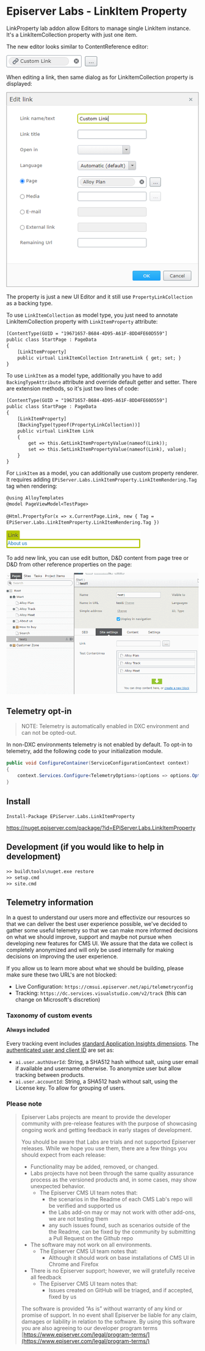 # Episerver Labs - LinkItem Property

LinkProperty lab addon allow Editors to manage single LinkItem instance.
It's a LinkItemCollection property with just one item.

The new editor looks similar to ContentReference editor:

![PropertyLink editor](assets/docsimages/LinkProperty_editor.png)

When editing a link, then same dialog as for LinkItemCollection property is displayed:

![PropertyLink editor](assets/docsimages/LinkProperty_dialog.png)


The property is just a new UI Editor and it still use
`PropertyLinkCollection` as a backing type.

To use `LinkItemCollection` as model type, you just need to annotate 
LinkItemCollection property with `LinkItemProperty` attribute:
````
[ContentType(GUID = "19671657-B684-4D95-A61F-8DD4FE60D559"]
public class StartPage : PageData
{
    [LinkItemProperty]
    public virtual LinkItemCollection IntranetLink { get; set; }
}
````

To use `LinkItem` as a model type, additionally you have to add
`BackingTypeAttribute` attribute and override default getter and setter.
There are extension methods, so it's just two lines of code:
````
[ContentType(GUID = "19671657-B684-4D95-A61F-8DD4FE60D559"]
public class StartPage : PageData
{
    [LinkItemProperty]
    [BackingType(typeof(PropertyLinkCollection))]
    public virtual LinkItem Link
    {
        get => this.GetLinkItemPropertyValue(nameof(Link));
        set => this.SetLinkItemPropertyValue(nameof(Link), value);
    }
}
````

For `LinkItem` as a model, you can additionally use custom property renderer.
It requires adding `EPiServer.Labs.LinkItemProperty.LinkItemRendering.Tag`
tag when rendering:
````
@using AlloyTemplates
@model PageViewModel<TestPage>

@Html.PropertyFor(x => x.CurrentPage.Link, new { Tag = EPiServer.Labs.LinkItemProperty.LinkItemRendering.Tag })
````

![PropertyLink editor](assets/docsimages/LinkProperty_rendering.png)


To add new link, you can use edit button, D&D content from page tree
or D&D from other reference properties on the page:

![PropertyLink editor](assets/docsimages/LinkProperty_dnd.gif)


## Telemetry opt-in

> NOTE: Telemetry is automatically enabled in DXC environment and can not be opted-out.

In non-DXC environments telemetry is not enabled by default. To opt-in to telemetry, add the following code to your initialization module.

```csharp
public void ConfigureContainer(ServiceConfigurationContext context)
{
    context.Services.Configure<TelemetryOptions>(options => options.OptedIn = true);
}
```

## Install

```Install-Package EPiServer.Labs.LinkItemProperty```

https://nuget.episerver.com/package/?id=EPiServer.Labs.LinkItemProperty

## Development (if you would like to help in development)

```console
>> build\tools\nuget.exe restore
>> setup.cmd
>> site.cmd
```

## Telemetry information

In a quest to understand our users more and effectivize our resources so that we can deliver the best user experience possible, we've decided to gather some useful telemetry so that we can make more informed decisions on what we should improve, support
and maybe not pursue when developing new features for CMS UI. We assure that the data we collect is completely anonymized and will only be used internally for making decisions on improving the user experience.

If you allow us to learn more about what we should be building, please make sure these two URL's are not blocked:

* Live Configuration: `https://cmsui.episerver.net/api/telemetryconfig`
* Tracking: `https://dc.services.visualstudio.com/v2/track` (this can change on Microsoft's discretion)

### Taxonomy of custom events

#### Always included

Every tracking event includes [standard Application Insights dimensions](https://docs.microsoft.com/en-us/azure/azure-monitor/app/api-custom-events-metrics#trackevent). The [authenticated user and client ID](https://docs.microsoft.com/en-us/azure/azure-monitor/app/api-custom-events-metrics#authenticated-users) are set as:

* `ai.user.authUserId`: String, a SHA512 hash without salt, using user email if available and username otherwise. To anonymize user but allow tracking between products.
* `ai.user.accountId`: String, a SHA512 hash without salt, using the License key. To allow for grouping of users.


### Please note
> Episerver Labs projects are meant to provide the developer community with pre-release features with the purpose of showcasing ongoing work and getting feedback in early stages of development.
>
> You should be aware that Labs are trials and not supported Episerver releases. While we hope you use them, there are a few things you should expect from each release:
> - Functionality may be added, removed, or changed.
> - Labs projects have not been through the same quality assurance process as the versioned products and, in some cases, may show unexpected behavior.
>   - The Episerver CMS UI team notes that:
>     - the scenarios in the Readme of each CMS Lab's repo will be verified and supported us
>     - the Labs add-on may or may not work with other add-ons, we are not testing them
>     - any such issues found, such as scenarios outside of the the Readme, can be fixed by the community by submitting a Pull Request on the Github repo
> - The software may not work on all environments.
>   - The Episerver CMS UI team notes that:
>     - Although it should work on base installations of CMS UI in Chrome and Firefox
> - There is no Episerver support; however, we will gratefully receive all feedback
>   - The Episerver CMS UI team notes that:
>     - Issues created on GitHub will be triaged, and if accepted, fixed by us
>
> The software is provided “As is” without warranty of any kind or promise of support. In no event shall Episerver be liable for any claim, damages or liability in relation to the software. By using this software you are also agreeing to our developer program terms [https://www.episerver.com/legal/program-terms/](https://www.episerver.com/legal/program-terms/)
